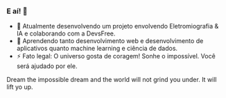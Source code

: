### E aí! 👋
- 🔭 Atualmente desenvolvendo um projeto envolvendo Eletromiografia & IA e colaborando com a DevsFree. 
- 🌱 Aprendendo tanto desenvolvimento web e desenvolvimento de aplicativos quanto machine learning e ciência de dados.
- ⚡ Fato legal: O universo gosta de coragem! Sonhe o impossível. Você será ajudado por ele.

Dream the impossible dream and the world will not grind you under. It will lift yo up.

<!--
**coockatielz/coockatielz** is a ✨ _special_ ✨ repository because its `README.md` (this file) appears on your GitHub profile.

Here are some ideas to get you started:

- 🔭 I’m currently working on ...
- 🌱 I’m currently learning ...
- 👯 I’m looking to collaborate on ...
- 🤔 I’m looking for help with ...
- 💬 Ask me about ...
- 📫 How to reach me: ...
- 😄 Pronouns: ...
- ⚡ Fun fact: ...
-->
